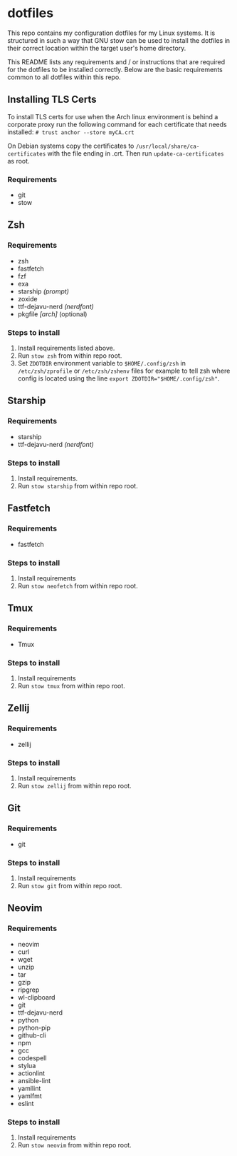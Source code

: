 # dotfiles

This repo contains my configuration dotfiles for my Linux systems.
It is structured in such a way that GNU stow can be used to install the dotfiles
in their correct location within the target user's home directory.

This README lists any requirements and / or instructions that are required for
the dotfiles to be installed correctly. Below are the basic requirements common
to all dotfiles within this repo.

## Installing TLS Certs

To install TLS certs for use when the Arch linux environment is behind a corporate
proxy run the following command for each certificate that needs installed:
`# trust anchor --store myCA.crt`

On Debian systems copy the certificates to `/usr/local/share/ca-certificates`
with the file ending in .crt. Then run `update-ca-certificates` as root.

### Requirements

* git
* stow

## Zsh

### Requirements

* zsh
* fastfetch
* fzf
* exa
* starship _(prompt)_
* zoxide
* ttf-dejavu-nerd _(nerdfont)_
* pkgfile _[arch]_ (optional)

### Steps to install

1. Install requirements listed above.
2. Run `stow zsh` from within repo root.
3. Set `ZDOTDIR` environment variable to `$HOME/.config/zsh` in `/etc/zsh/zprofile` or `/etc/zsh/zshenv` files for example to tell zsh where config is located using the line `export ZDOTDIR="$HOME/.config/zsh"`.

## Starship

### Requirements

* starship
* ttf-dejavu-nerd _(nerdfont)_

### Steps to install

1. Install requirements.
2. Run `stow starship` from within repo root.

## Fastfetch

### Requirements

* fastfetch

### Steps to install

1. Install requirements
2. Run `stow neofetch` from within repo root.

## Tmux

### Requirements

* Tmux

### Steps to install

1. Install requirements
2. Run `stow tmux` from within repo root.

## Zellij

### Requirements

* zellij

### Steps to install

1. Install requirements
2. Run `stow zellij` from within repo root.

## Git

### Requirements

* git

### Steps to install

1. Install requirements
2. Run `stow git` from within repo root.

## Neovim

### Requirements

* neovim
* curl
* wget
* unzip
* tar
* gzip
* ripgrep
* wl-clipboard
* git
* ttf-dejavu-nerd
* python
* python-pip
* github-cli
* npm
* gcc
* codespell
* stylua
* actionlint
* ansible-lint
* yamllint
* yamlfmt
* eslint

### Steps to install

1. Install requirements
2. Run `stow neovim` from within repo root.

